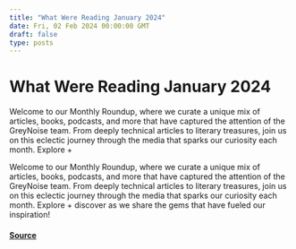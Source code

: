 ```yaml
---
title: "What Were Reading January 2024"
date: Fri, 02 Feb 2024 00:00:00 GMT
draft: false
type: posts
---
```

# What Were Reading January 2024





Welcome to our Monthly Roundup, where we curate a unique mix of articles, books, podcasts, and more that have captured the attention of the GreyNoise team. From deeply technical articles to literary treasures, join us on this eclectic journey through the media that sparks our curiosity each month. Explore +

Welcome to our Monthly Roundup, where we curate a unique mix of articles, books, podcasts, and more that have captured the attention of the GreyNoise team. From deeply technical articles to literary treasures, join us on this eclectic journey through the media that sparks our curiosity each month. Explore + discover as we share the gems that have fueled our inspiration!

#### [Source](https://www.greynoise.io/blog/what-were-reading-february-2024)

